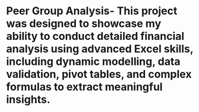 # Peer Group Analysis- This project was designed to showcase my ability to conduct detailed financial analysis using advanced Excel skills, including dynamic modelling, data validation, pivot tables, and complex formulas to extract meaningful insights.
